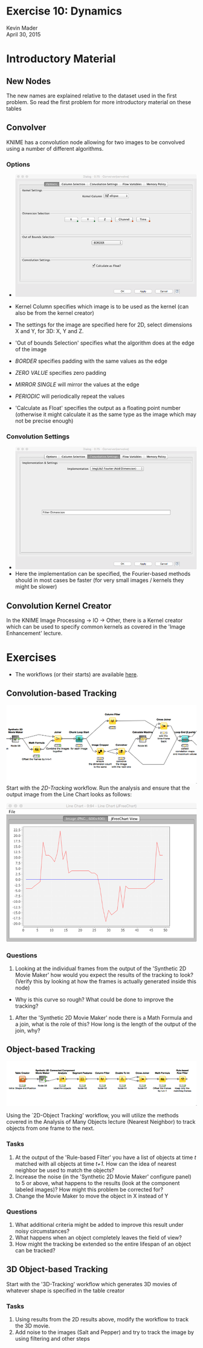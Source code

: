 # Exercise 10: Dynamics
Kevin Mader  
April 30, 2015  






# Introductory Material

## New Nodes

The new names are explained relative to the dataset used in the first problem. So read the first problem for more introductory material on these tables

## Convolver
KNIME has a convolution node allowing for two images to be convolved using a number of different algorithms.
### Options

- ![Options Window](10-files/ConvolverWindow.png)

- Kernel Column specifies which image is to be used as the kernel (can also be from the kernel creator)
- The settings for the image are specified here for 2D, select dimensions X and Y, for 3D: X, Y and Z.
- 'Out of bounds Selection' specifies what the algorithm does at the edge of the image
 - _BORDER_ specifies padding with the same values as the edge
 - _ZERO VALUE_ specifies zero padding
 - _MIRROR SINGLE_ will mirror the values at the edge
 - _PERIODIC_ will periodically repeat the values
- 'Calculate as Float' specifies the output as a floating point number (otherwise it might calculate it as the same type as the image which may not be precise enough)

### Convolution Settings
- ![Settings](10-files/ConvolverSettingsWindow.png)
- Here the implementation can be specified, the Fourier-based methods should in most cases be faster (for very small images / kernels they might be slower)

## Convolution Kernel Creator
In the KNIME Image Processing -> IO -> Other, there is a Kernel creator which can be used to specify common kernels as covered in the 'Image Enhancement' lecture.


# Exercises

- The workflows (or their starts) are available [here](10-files/Ex10Dynamic.zip?raw=true).

## Convolution-based Tracking
![Workflow](10-files/CrossCorrelationWorkflow.png)
Start with the _2D-Tracking_ workflow. Run the analysis and ensure that the output image from the Line Chart looks as follows:

![Results](10-files/CCTrackingResults.png)

### Questions
1. Looking at the individual frames from the output of the 'Synthetic 2D Movie Maker' how would you expect the results of the tracking to look? (Verify this by looking at how the frames is actually generated inside this node)
 - Why is this curve so rough? What could be done to improve the tracking?
1. After the 'Synthetic 2D Movie Maker' node there is a Math Formula and a join, what is the role of this? How long is the length of the output of the join, why? 

## Object-based Tracking

![Object Tracking](10-files/ObjectTracking.png)

Using the `2D-Object Tracking' workflow, you will utilize the methods covered in the Analysis of Many Objects lecture (Nearest Neighbor) to track objects from one frame to the next. 
### Tasks
1. At the output of the 'Rule-based Filter' you have a list of objects at time _t_ matched with all objects at time _t+1_. How can the idea of nearest neighbor be used to match the objects?
1. Increase the noise (in the 'Synthetic 2D Movie Maker' configure panel) to 5 or above, what happens to the results (look at the component labeled images)? How might this problem be corrected for?
1. Change the Movie Maker to move the object in X instead of Y
 
### Questions
1. What additional criteria might be added to improve this result under noisy circumstances?
1. What happens when an object completely leaves the field of view?
1. How might the tracking be extended so the entire lifespan of an object can be tracked?


## 3D Object-based Tracking

Start with the '3D-Tracking' workflow which generates 3D movies of whatever shape is specified in the table creator

### Tasks
1. Using results from the 2D results above, modify the workflow to track the 3D movie.
1. Add noise to the images (Salt and Pepper) and try to track the image by using filtering and other steps


